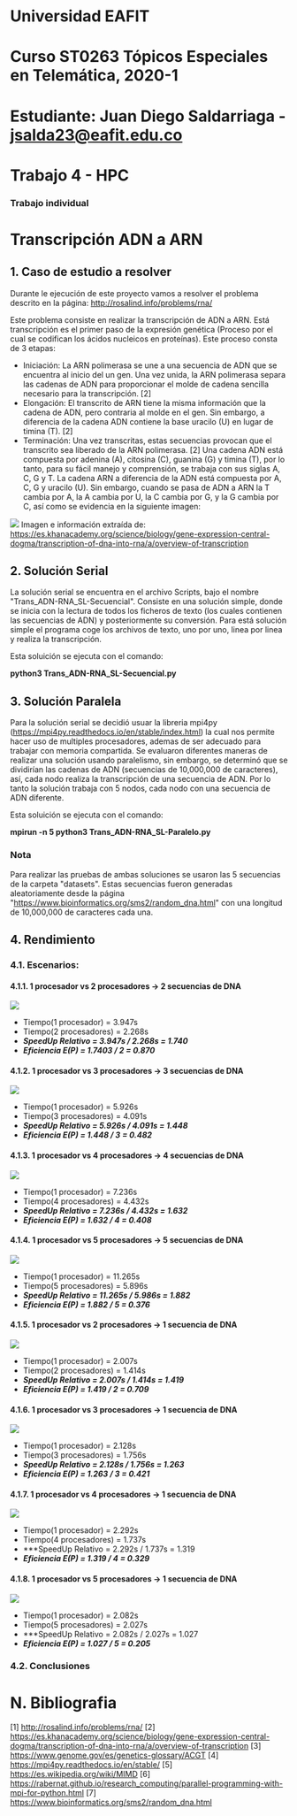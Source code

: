 # Universidad EAFIT
# Curso ST0263 Tópicos Especiales en Telemática, 2020-1
# Estudiante: Juan Diego Saldarriaga - jsalda23@eafit.edu.co
# Trabajo 4 - HPC
### Trabajo individual

# Transcripción ADN a ARN
## 1. Caso de estudio a resolver

Durante le ejecución de este proyecto vamos a resolver el problema descrito en la página: http://rosalind.info/problems/rna/

Este problema consiste en realizar la transcripción de ADN a ARN. Está transcripción es el primer paso de la expresión genética (Proceso por el cual se codifican los ácidos nucleicos en proteínas). Este proceso consta de 3 etapas:
* Iniciación: La ARN polimerasa se une a una secuencia de ADN que se encuentra al inicio del un gen. Una vez unida, la ARN polimerasa separa las cadenas de ADN para proporcionar el molde de cadena sencilla necesario para la transcripción. [2]
* Elongación: El transcrito de ARN tiene la misma información que la cadena de ADN, pero contraria al molde en el gen. Sin embargo, a diferencia de la cadena ADN contiene la base uracilo (U) en lugar de timina (T). [2]
* Terminación: Una vez transcritas, estas secuencias provocan que el transcrito sea liberado de la ARN polimerasa. [2]
Una cadena ADN está compuesta por adenina (A), citosina (C), guanina (G) y timina (T), por lo tanto, para su fácil manejo y comprensión, se trabaja con sus siglas A, C, G y T. La cadena ARN a diferencia de la ADN está compuesta por A, C, G y uracilo (U). Sin embargo, cuando se pasa de ADN a ARN la T cambia por A, la A cambia por U, la C cambia por G, y la G cambia por C, así como se evidencia en la siguiente imagen:

![](Imagenes/ARNpolimerasa.png)
<h20> Imagen e información extraída de: https://es.khanacademy.org/science/biology/gene-expression-central-dogma/transcription-of-dna-into-rna/a/overview-of-transcription </h20>

## 2. Solución Serial
La solución serial se encuentra en el archivo Scripts, bajo el nombre "Trans_ADN-RNA_SL-Secuencial". Consiste en una solución simple, donde se inicia con la lectura de todos los ficheros de texto (los cuales contienen las secuencias de ADN) y posteriormente su conversión. Para está solución simple el programa coge los archivos de texto, uno por uno, linea por linea y realiza la transcripción.

Esta soluición se ejecuta con el comando:

__python3 Trans_ADN-RNA_SL-Secuencial.py__

## 3. Solución Paralela
Para la solución serial se decidió usuar la libreria mpi4py (https://mpi4py.readthedocs.io/en/stable/index.html) la cual nos permite hacer uso de multiples procesadores, ademas de ser adecuado para trabajar con memoria compartida.
Se evaluaron diferentes maneras de realizar una solución usando paralelismo, sin embargo, se determinó que se dividirían las cadenas de ADN (secuencias de 10,000,000 de caracteres), así, cada nodo realiza la transcripción de una secuencia de ADN. Por lo tanto la solución trabaja con 5 nodos, cada nodo con una secuencia de ADN diferente.

Esta soluición se ejecuta con el comando:

__mpirun -n 5 python3 Trans_ADN-RNA_SL-Paralelo.py__

### Nota
Para realizar las pruebas de ambas soluciones se usaron las 5 secuencias de la carpeta "datasets". Estas secuencias fueron generadas aleatoriamente desde la página "https://www.bioinformatics.org/sms2/random_dna.html" con una longitud de 10,000,000 de caracteres cada una.

## 4. Rendimiento

### 4.1. Escenarios:

#### 4.1.1. 1 procesador vs 2 procesadores -> 2 secuencias de DNA
![](Imagenes/2%20archivos%20-%201pVs2p.PNG)

- Tiempo(1 procesador) = 3.947s
- Tiempo(2 procesadores) = 2.268s
- ***SpeedUp Relativo = 3.947s / 2.268s = 1.740***
- ***Eficiencia E(P) = 1.7403 / 2 = 0.870***

#### 4.1.2. 1 procesador vs 3 procesadores -> 3 secuencias de DNA
![](Imagenes/3%20archivos%20-%201pVs3p.PNG)

- Tiempo(1 procesador) = 5.926s
- Tiempo(3 procesadores) = 4.091s
- ***SpeedUp Relativo = 5.926s / 4.091s = 1.448***
- ***Eficiencia E(P) = 1.448 / 3 = 0.482***

#### 4.1.3. 1 procesador vs 4 procesadores -> 4 secuencias de DNA
![](Imagenes/4%20archivos%20-%201pVs4p.PNG)

- Tiempo(1 procesador) = 7.236s
- Tiempo(4 procesadores) = 4.432s
- ***SpeedUp Relativo = 7.236s / 4.432s = 1.632***
- ***Eficiencia E(P) = 1.632 / 4 = 0.408***

#### 4.1.4. 1 procesador vs 5 procesadores -> 5 secuencias de DNA
![](Imagenes/5%20archivos%20-%201pVs5p.PNG)

- Tiempo(1 procesador) = 11.265s
- Tiempo(5 procesadores) = 5.896s
- ***SpeedUp Relativo = 11.265s / 5.986s = 1.882***
- ***Eficiencia E(P) = 1.882 / 5 = 0.376***

#### 4.1.5. 1 procesador vs 2 procesadores -> 1 secuencia de DNA
![](Imagenes/UnaSecuencia-1pVs2p.PNG)

- Tiempo(1 procesador) = 2.007s
- Tiempo(2 procesadores) = 1.414s
- ***SpeedUp Relativo = 2.007s / 1.414s = 1.419***
- ***Eficiencia E(P) = 1.419 / 2 = 0.709***

#### 4.1.6. 1 procesador vs 3 procesadores -> 1 secuencia de DNA
![](Imagenes/UnaSecuencia-1pVs3p.PNG)

- Tiempo(1 procesador) = 2.128s
- Tiempo(3 procesadores) = 1.756s
- ***SpeedUp Relativo = 2.128s / 1.756s = 1.263***
- ***Eficiencia E(P) = 1.263 / 3 = 0.421***

#### 4.1.7. 1 procesador vs 4 procesadores -> 1 secuencia de DNA
![](Imagenes/UnaSecuencia-1pVs4p.PNG)

- Tiempo(1 procesador) = 2.292s
- Tiempo(4 procesadores) = 1.737s
- ***SpeedUp Relativo = 2.292s / 1.737s = 1.319 
- ***Eficiencia E(P) = 1.319 / 4 = 0.329***

#### 4.1.8. 1 procesador vs 5 procesadores -> 1 secuencia de DNA
![](Imagenes/UnaSecuencia-1pVs5p.PNG)

- Tiempo(1 procesador) = 2.082s
- Tiempo(5 procesadores) = 2.027s
- ***SpeedUp Relativo = 2.082s / 2.027s = 1.027
- ***Eficiencia E(P) = 1.027 / 5 = 0.205***

### 4.2. Conclusiones


# N. Bibliografia
[1] http://rosalind.info/problems/rna/
[2] https://es.khanacademy.org/science/biology/gene-expression-central-dogma/transcription-of-dna-into-rna/a/overview-of-transcription
[3] https://www.genome.gov/es/genetics-glossary/ACGT
[4] https://mpi4py.readthedocs.io/en/stable/
[5] https://es.wikipedia.org/wiki/MIMD
[6] https://rabernat.github.io/research_computing/parallel-programming-with-mpi-for-python.html
[7] https://www.bioinformatics.org/sms2/random_dna.html

